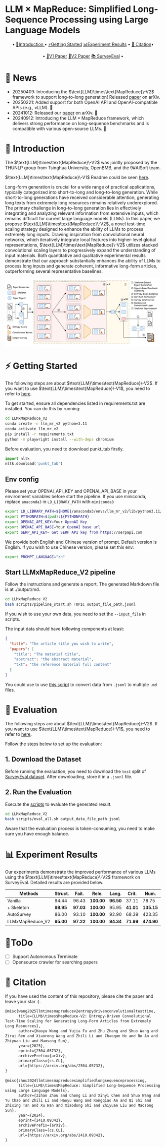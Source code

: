 # $\text{LLM}\times\text{MapReduce}$: Simplified Long-Sequence Processing using Large Language Models

<p align="center">•
 <a href="#-introduction"> 📖Introduction </a> •
 <a href="#%EF%B8%8F-getting-started">⚡️Getting Started</a> 
 <a href="#-experiment-results">📊Experiment Results</a> •
 <a href="#-citation">📝 Citation</a>•
</p>
<p align="center">•
 <a href="https://arxiv.org/abs/2410.09342">📃V1 Paper</a>
 <a href="https://arxiv.org/abs/2504.05732">📃V2 Paper</a>
 <a href="https://huggingface.co/datasets/R0k1e/SurveyEval">📚 SurveyEval</a> •

</p>
</div>

# 🎉 News
* 20250409: Introducing the $\text{LLM}\times\text{MapReduce}\-V2$ framework to support long-to-long generation! Released [paper](https://arxiv.org/abs/2504.05732) on arXiv.
* 20250221: Added support for both OpenAI API and OpenAI-compatible APIs (e.g., vLLM). 🚀
* 20241012: Released our [paper](https://arxiv.org/abs/2410.09342) on arXiv. 🎇
* 20240912: Introducing the $\text{LLM}\times\text{MapReduce}$ framework, which delivers strong performance on long-sequence benchmarks and is compatible with various open-source LLMs. 🎊

# 📖 Introduction
The $\text{LLM}\times\text{MapReduce}\-V2$ was jointly proposed by the THUNLP group from Tsinghua University, OpenBMB, and the 9#AISoft team. 

$\text{LLM}\times\text{MapReduce}\-V1$ Readme could be seen [here](LLMxMapReduce_V1/README.md).


Long-form generation is crucial for a wide range of practical applications, typically categorized into short-to-long and long-to-long generation. While short-to-long generations have received considerable attention, generating long texts from extremely long resources remains relatively underexplored. The primary challenge in long-to-long generation lies in effectively integrating and analyzing relevant information from extensive inputs, which remains difficult for current large language models (LLMs). In this paper, we propose $\text{LLM}\times\text{MapReduce}\-V2$, a novel test-time scaling strategy designed to enhance the ability of LLMs to process extremely long inputs. Drawing inspiration from convolutional neural networks, which iteratively integrate local features into higher-level global representations, $\text{LLM}\times\text{MapReduce}\-V2$ utilizes stacked convolutional scaling layers to progressively expand the understanding of input materials. Both quantitative and qualitative experimental results demonstrate that our approach substantially enhances the ability of LLMs to process long inputs and generate coherent, informative long-form articles, outperforming several representative baselines.

<div align="center">
  <img src="assets/main_pic.jpg" alt="$\text{LLM}\times\text{MapReduce}\-V2$ framework">
</div>

# ⚡️ Getting Started
The following steps are about $\text{LLM}\times\text{MapReduce}\-V2$. If you want to use $\text{LLM}\times\text{MapReduce}\-V1$, you need to refer to [here](LLMxMapReduce_V1/README.md).

To get started, ensure all dependencies listed in requirements.txt are installed. You can do this by running:
```bash
cd LLMxMapReduce_V2
conda create -n llm_mr_v2 python=3.11
conda activate llm_mr_v2
pip install -r requirements.txt
python -m playwright install --with-deps chromium
```

Before evaluation, you need to download punkt_tab firstly.
```python
import nltk
nltk.download('punkt_tab')
```
## Env config
Please set your OPENAI_API_KEY and OPENAI_API_BASE in your environment variables before start the pipeline. If you use miniconda, replace `anaconda3` in `LD_LIBRARY_PATH` with `miniconda3`
```bash
export LD_LIBRARY_PATH=${HOME}/anaconda3/envs/llm_mr_v2/lib/python3.11/site-packages/nvidia/nvjitlink/lib:${LD_LIBRARY_PATH}
export PYTHONPATH=$(pwd):${PYTHONPATH}
export OPENAI_API_KEY=Your OpenAI Key
export OPENAI_API_BASE=Your OpenAI base url
export SERP_API_KEY= Get SERP API key from https://serpapi.com
```

We provide both English and Chinese version of prompt. Default version is English. If you wish to use Chinese version, please set this env:
``` bash
export PROMPT_LANGUAGE="zh"
```

## Start LLMxMapReduce_V2 pipeline
Follow the instructions and generate a report. The generated Markdown file is at ./output/md. 
```bash
cd LLMxMapReduce_V2
bash scripts/pipeline_start.sh TOPIC output_file_path.jsonl
```

If you wish to use your own data, you need to set the `--input_file` in scripts.

The input data should have following components at least:
```json
{
  "title": "The article title you wish to write",
  "papers": [
    "title": "The material title",
    "abstract": "the abstract material",
    "txt": "the reference material full content"
  ]
}
```

You could use to use [this script](LLMxMapReduce_V2/scripts/output_to_md.py) to convert data from `.jsonl` to multiple `.md` files.

# 📃 Evaluation
The following steps are about $\text{LLM}\times\text{MapReduce}\-V2$. If you want to use $\text{LLM}\times\text{MapReduce}\-V1$, you need to refer to [here](LLMxMapReduce_V1/README.md).

Follow the steps below to set up the evaluation:
## 1. Download the Dataset
Before running the evaluation, you need to download the `test` split of [SurveyEval dataset](https://huggingface.co/datasets/R0k1e/SurveyEval). After downloading, store it in a `.jsonl` file.

## 2. Run the Evaluation
Execute the [scripts](LLMxMapReduce_V2/scripts/eval_all.sh) to evaluate the generated result. 
```bash
cd LLMxMapReduce_V2
bash scripts/eval_all.sh output_data_file_path.jsonl
```
Aware that the evaluation process is token-consuming, you need to make sure you have enough balance.

# 📊 Experiment Results
Our experiments demonstrate the improved performance of various LLMs using the $\text{LLM}\times\text{MapReduce}\-V2$ framework on SurveyEval. Detailed results are provided below.

| **Methods**           | **Struct.** | **Fait.** | **Rele.** | **Lang.** | **Crit.** | **Num.** | **Dens.** | **Prec.** | **Recall** |
|-----------------------|-------------|-----------|-----------|-----------|-----------|----------|-----------|-----------|------------|
| Vanilla               | 94.44       | 96.43     | **100.00**| **96.50** | 37.11     | 78.75    | **74.64** | 25.48     | 26.46      |
| + Skeleton            | **98.95**   | **97.03** | **100.00**| 95.95     | **41.01** | **135.15**| 72.96     | **62.60** | **65.11**  |
| AutoSurvey            | 86.00       | 93.10     | **100.00**| 92.90     | 68.39     | 423.35   | 31.97     | 50.12     | 51.73      |
| LLMxMapReduce_V2       | **95.00**   | **97.22** | **100.00**| **94.34** | **71.99** | **474.90**| **52.23** | **95.50** | **95.80**  |

# 📑ToDo

- [ ] Support Autonomous Terminate
- [ ] Opensource crawler for searching papers

# 📝 Citation
If you have used the content of this repository, please cite the paper and leave your star :).

```
@misc{wang2025llmtimesmapreducev2entropydrivenconvolutionaltesttime,
      title={LLM$\times$MapReduce-V2: Entropy-Driven Convolutional Test-Time Scaling for Generating Long-Form Articles from Extremely Long Resources}, 
      author={Haoyu Wang and Yujia Fu and Zhu Zhang and Shuo Wang and Zirui Ren and Xiaorong Wang and Zhili Li and Chaoqun He and Bo An and Zhiyuan Liu and Maosong Sun},
      year={2025},
      eprint={2504.05732},
      archivePrefix={arXiv},
      primaryClass={cs.CL},
      url={https://arxiv.org/abs/2504.05732}, 
}

@misc{zhou2024llmtimesmapreducesimplifiedlongsequenceprocessing,
      title={LLM$\times$MapReduce: Simplified Long-Sequence Processing using Large Language Models}, 
      author={Zihan Zhou and Chong Li and Xinyi Chen and Shuo Wang and Yu Chao and Zhili Li and Haoyu Wang and Rongqiao An and Qi Shi and Zhixing Tan and Xu Han and Xiaodong Shi and Zhiyuan Liu and Maosong Sun},
      year={2024},
      eprint={2410.09342},
      archivePrefix={arXiv},
      primaryClass={cs.CL},
      url={https://arxiv.org/abs/2410.09342}, 
}
```



